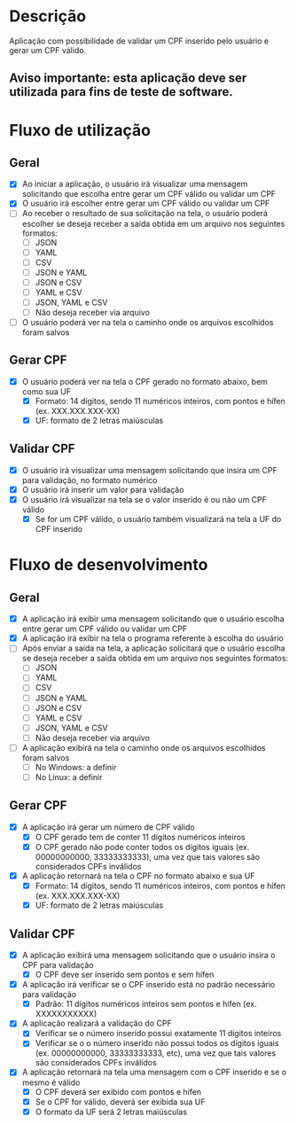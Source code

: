 # Descrição

Aplicação com possibilidade de validar um CPF inserido pelo usuário e gerar um CPF válido.

## Aviso importante: esta aplicação deve ser utilizada para fins de teste de software.

# Fluxo de utilização

## Geral

 - [X] Ao iniciar a aplicação, o usuário irá visualizar uma mensagem solicitando que escolha entre gerar um CPF válido ou validar um CPF
 - [X] O usuário irá escolher entre gerar um CPF válido ou validar um CPF
 - [ ] Ao receber o resultado de sua solicitação na tela, o usuário poderá escolher se deseja receber a saída obtida em um arquivo nos seguintes formatos:
    - [ ] JSON
    - [ ] YAML
    - [ ] CSV
    - [ ] JSON e YAML
    - [ ] JSON e CSV
    - [ ] YAML e CSV
    - [ ] JSON, YAML e CSV
    - [ ] Não deseja receber via arquivo
- [ ] O usuário poderá ver na tela o caminho onde os arquivos escolhidos foram salvos

## Gerar CPF

- [X] O usuário poderá ver na tela o CPF gerado no formato abaixo, bem como sua UF
    - [X] Formato: 14 dígitos, sendo 11 numéricos inteiros, com pontos e hífen (ex. XXX.XXX.XXX-XX)
    - [X] UF: formato de 2 letras maiúsculas

## Validar CPF

- [X] O usuário irá visualizar uma mensagem solicitando que insira um CPF para validação, no formato numérico
- [X] O usuário irá inserir um valor para validação
- [X] O usuário irá visualizar na tela se o valor inserido é ou não um CPF válido
    - [X] Se for um CPF válido, o usuário também visualizará na tela a UF do CPF inserido

# Fluxo de desenvolvimento

## Geral

- [X] A aplicação irá exibir uma mensagem solicitando que o usuário escolha entre gerar um CPF válido ou validar um CPF
- [X] A aplicação irá exibir na tela o programa referente à escolha do usuário
- [ ] Após enviar a saída na tela, a aplicação solicitará que o usuário escolha se deseja receber a saída obtida em um arquivo nos seguintes formatos:
    - [ ] JSON
    - [ ] YAML
    - [ ] CSV
    - [ ] JSON e YAML
    - [ ] JSON e CSV
    - [ ] YAML e CSV
    - [ ] JSON, YAML e CSV
    - [ ] Não deseja receber via arquivo
- [ ] A aplicação exibirá na tela o caminho onde os arquivos escolhidos foram salvos
    - [ ] No Windows: a definir
    - [ ] No Linux: a definir

## Gerar CPF

- [X] A aplicação irá gerar um número de CPF válido
    - [X] O CPF gerado tem de conter 11 dígitos numéricos inteiros
    - [X] O CPF gerado não pode conter todos os dígitos iguais (ex. 00000000000, 33333333333), uma vez que tais valores são considerados CPFs inválidos
- [X] A aplicação retornará na tela o CPF no formato abaixo e sua UF
    - [X] Formato: 14 dígitos, sendo 11 numéricos inteiros, com pontos e hífen (ex. XXX.XXX.XXX-XX)
    - [X] UF: formato de 2 letras maiúsculas

## Validar CPF

- [X] A aplicação exibirá uma mensagem solicitando que o usuário insira o CPF para validação
    - [X] O CPF deve ser inserido sem pontos e sem hífen
- [X] A aplicação irá verificar se o CPF inserido está no padrão necessário para validação
    - [X] Padrão: 11 dígitos numéricos inteiros sem pontos e hífen (ex. XXXXXXXXXXX)
- [X] A aplicação realizará a validação do CPF
    - [X] Verificar se o número inserido possui exatamente 11 dígitos inteiros
    - [X] Verificar se o o número inserido não possui todos os dígitos iguais (ex. 00000000000, 33333333333, etc), uma vez que tais valores são considerados CPFs inválidos
- [X] A aplicação retornará na tela uma mensagem com o CPF inserido e se o mesmo é válido
    - [X] O CPF deverá ser exibido com pontos e hífen
    - [X] Se o CPF for válido, deverá ser exibida sua UF
    - [X] O formato da UF será 2 letras maiúsculas
